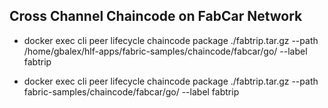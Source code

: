 
## Cross Channel Chaincode on FabCar Network

- docker exec cli peer lifecycle chaincode package ./fabtrip.tar.gz --path /home/gbalex/hlf-apps/fabric-samples/chaincode/fabcar/go/ --label fabtrip

- docker exec cli peer lifecycle chaincode package ./fabtrip.tar.gz --path fabric-samples/chaincode/fabcar/go/ --label fabtrip
